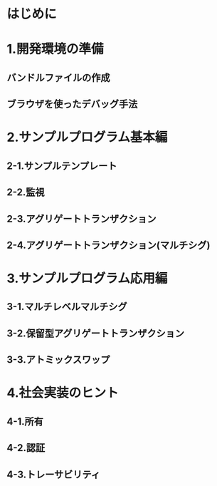 # はじめに

# 1.開発環境の準備

## バンドルファイルの作成
## ブラウザを使ったデバッグ手法

# 2.サンプルプログラム基本編
## 2-1.サンプルテンプレート
## 2-2.監視
## 2-3.アグリゲートトランザクション
## 2-4.アグリゲートトランザクション(マルチシグ)

# 3.サンプルプログラム応用編
## 3-1.マルチレベルマルチシグ
## 3-2.保留型アグリゲートトランザクション
## 3-3.アトミックスワップ

# 4.社会実装のヒント
## 4-1.所有
## 4-2.認証
## 4-3.トレーサビリティ


